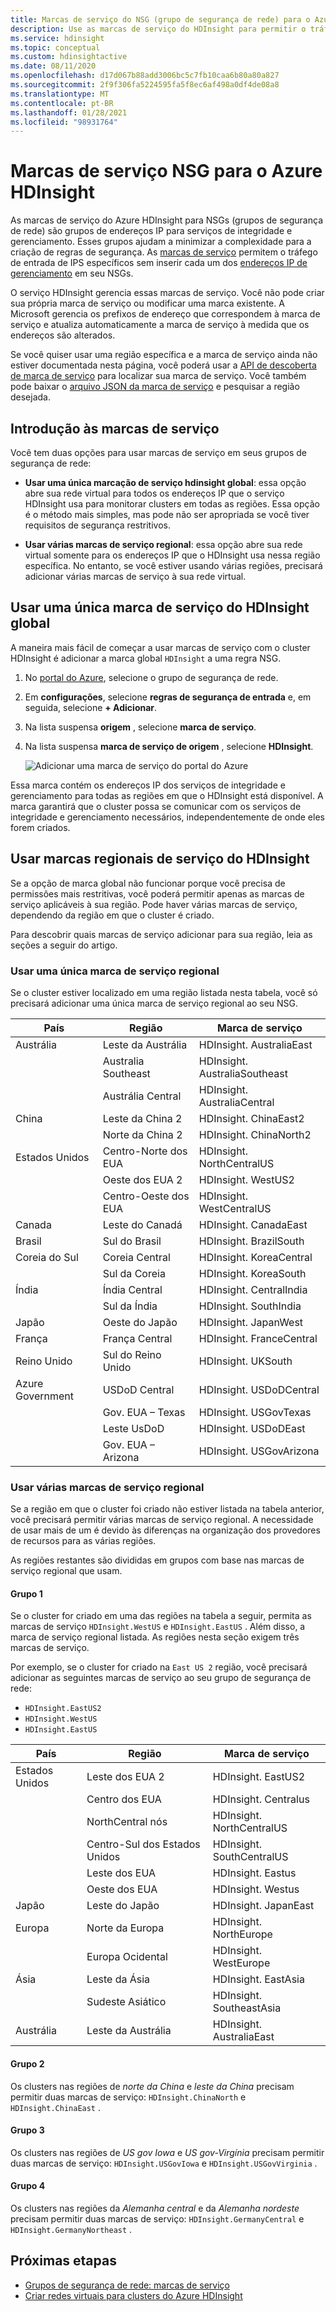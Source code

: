 ```yaml
---
title: Marcas de serviço do NSG (grupo de segurança de rede) para o Azure HDInsight
description: Use as marcas de serviço do HDInsight para permitir o tráfego de entrada para o cluster nos nós de serviços de integridade e gerenciamento, sem adicionar endereços IP ao seu NSGs.
ms.service: hdinsight
ms.topic: conceptual
ms.custom: hdinsightactive
ms.date: 08/11/2020
ms.openlocfilehash: d17d067b88add3006bc5c7fb10caa6b80a80a827
ms.sourcegitcommit: 2f9f306fa5224595fa5f8ec6af498a0df4de08a8
ms.translationtype: MT
ms.contentlocale: pt-BR
ms.lasthandoff: 01/28/2021
ms.locfileid: "98931764"
---
```

# <a name="nsg-service-tags-for-azure-hdinsight"></a>Marcas de serviço NSG para o Azure HDInsight

As marcas de serviço do Azure HDInsight para NSGs (grupos de segurança de rede) são grupos de endereços IP para serviços de integridade e gerenciamento. Esses grupos ajudam a minimizar a complexidade para a criação de regras de segurança. As [marcas de serviço](../virtual-network/network-security-groups-overview.md#service-tags) permitem o tráfego de entrada de IPS específicos sem inserir cada um dos [endereços IP de gerenciamento](hdinsight-management-ip-addresses.md) em seu NSGs.

O serviço HDInsight gerencia essas marcas de serviço. Você não pode criar sua própria marca de serviço ou modificar uma marca existente. A Microsoft gerencia os prefixos de endereço que correspondem à marca de serviço e atualiza automaticamente a marca de serviço à medida que os endereços são alterados.

Se você quiser usar uma região específica e a marca de serviço ainda não estiver documentada nesta página, você poderá usar a [API de descoberta de marca de serviço](../virtual-network/service-tags-overview.md#use-the-service-tag-discovery-api-public-preview) para localizar sua marca de serviço. Você também pode baixar o [arquivo JSON da marca de serviço](../virtual-network/service-tags-overview.md#discover-service-tags-by-using-downloadable-json-files) e pesquisar a região desejada.

## <a name="get-started-with-service-tags"></a>Introdução às marcas de serviço

Você tem duas opções para usar marcas de serviço em seus grupos de segurança de rede:

- **Usar uma única marcação de serviço hdinsight global**: essa opção abre sua rede virtual para todos os endereços IP que o serviço HDInsight usa para monitorar clusters em todas as regiões. Essa opção é o método mais simples, mas pode não ser apropriada se você tiver requisitos de segurança restritivos.

- **Usar várias marcas de serviço regional**: essa opção abre sua rede virtual somente para os endereços IP que o HDInsight usa nessa região específica. No entanto, se você estiver usando várias regiões, precisará adicionar várias marcas de serviço à sua rede virtual.

## <a name="use-a-single-global-hdinsight-service-tag"></a>Usar uma única marca de serviço do HDInsight global

A maneira mais fácil de começar a usar marcas de serviço com o cluster HDInsight é adicionar a marca global `HDInsight` a uma regra NSG.

1. No [portal do Azure](https://portal.azure.com/), selecione o grupo de segurança de rede.

1. Em **configurações**, selecione **regras de segurança de entrada** e, em seguida, selecione **+ Adicionar**.

1. Na lista suspensa **origem** , selecione **marca de serviço**.

1. Na lista suspensa **marca de serviço de origem** , selecione **HDInsight**.

    ![Adicionar uma marca de serviço do portal do Azure](./media/hdinsight-service-tags/azure-portal-add-service-tag.png)

Essa marca contém os endereços IP dos serviços de integridade e gerenciamento para todas as regiões em que o HDInsight está disponível. A marca garantirá que o cluster possa se comunicar com os serviços de integridade e gerenciamento necessários, independentemente de onde eles forem criados.

## <a name="use-regional-hdinsight-service-tags"></a>Usar marcas regionais de serviço do HDInsight

Se a opção de marca global não funcionar porque você precisa de permissões mais restritivas, você poderá permitir apenas as marcas de serviço aplicáveis à sua região. Pode haver várias marcas de serviço, dependendo da região em que o cluster é criado.

Para descobrir quais marcas de serviço adicionar para sua região, leia as seções a seguir do artigo.

### <a name="use-a-single-regional-service-tag"></a>Usar uma única marca de serviço regional

Se o cluster estiver localizado em uma região listada nesta tabela, você só precisará adicionar uma única marca de serviço regional ao seu NSG.

| País | Região | Marca de serviço |
| ---- | ---- | ---- |
| Austrália | Leste da Austrália | HDInsight. AustraliaEast |
| &nbsp; | Australia Southeast | HDInsight. AustraliaSoutheast |
| &nbsp; | Austrália Central | HDInsight. AustraliaCentral |
| China | Leste da China 2 | HDInsight. ChinaEast2 |
| &nbsp; | Norte da China 2 | HDInsight. ChinaNorth2 |
| Estados Unidos | Centro-Norte dos EUA | HDInsight. NorthCentralUS |
| &nbsp; | Oeste dos EUA 2 | HDInsight. WestUS2 |
| &nbsp; | Centro-Oeste dos EUA | HDInsight. WestCentralUS |
| Canada | Leste do Canadá | HDInsight. CanadaEast |
| Brasil | Sul do Brasil | HDInsight. BrazilSouth |
| Coreia do Sul | Coreia Central | HDInsight. KoreaCentral |
| &nbsp; | Sul da Coreia | HDInsight. KoreaSouth |
| Índia | Índia Central | HDInsight. CentralIndia |
| &nbsp; | Sul da Índia | HDInsight. SouthIndia |
| Japão | Oeste do Japão | HDInsight. JapanWest |
| França | França Central| HDInsight. FranceCentral |
| Reino Unido | Sul do Reino Unido | HDInsight. UKSouth |
| Azure Government | USDoD Central | HDInsight. USDoDCentral |
| &nbsp; | Gov. EUA – Texas | HDInsight. USGovTexas |
| &nbsp; | Leste UsDoD | HDInsight. USDoDEast |
| &nbsp; | Gov. EUA – Arizona | HDInsight. USGovArizona |

### <a name="use-multiple-regional-service-tags"></a>Usar várias marcas de serviço regional

Se a região em que o cluster foi criado não estiver listada na tabela anterior, você precisará permitir várias marcas de serviço regional. A necessidade de usar mais de um é devido às diferenças na organização dos provedores de recursos para as várias regiões.

As regiões restantes são divididas em grupos com base nas marcas de serviço regional que usam.

#### <a name="group-1"></a>Grupo 1

Se o cluster for criado em uma das regiões na tabela a seguir, permita as marcas de serviço `HDInsight.WestUS` e `HDInsight.EastUS` . Além disso, a marca de serviço regional listada. As regiões nesta seção exigem três marcas de serviço.

Por exemplo, se o cluster for criado na `East US 2` região, você precisará adicionar as seguintes marcas de serviço ao seu grupo de segurança de rede:

- `HDInsight.EastUS2`
- `HDInsight.WestUS`
- `HDInsight.EastUS`

| País | Região | Marca de serviço |
| ---- | ---- | ---- |
| Estados Unidos | Leste dos EUA 2 | HDInsight. EastUS2 |
| &nbsp; | Centro dos EUA | HDInsight. Centralus |
| &nbsp; | NorthCentral nós | HDInsight. NorthCentralUS |
| &nbsp; | Centro-Sul dos Estados Unidos | HDInsight. SouthCentralUS |
| &nbsp; | Leste dos EUA | HDInsight. Eastus |
| &nbsp; | Oeste dos EUA | HDInsight. Westus |
| Japão | Leste do Japão | HDInsight. JapanEast |
| Europa | Norte da Europa | HDInsight. NorthEurope |
| &nbsp; | Europa Ocidental| HDInsight. WestEurope |
| Ásia | Leste da Ásia | HDInsight. EastAsia |
| &nbsp; | Sudeste Asiático | HDInsight. SoutheastAsia |
| Austrália | Leste da Austrália | HDInsight. AustraliaEast |

#### <a name="group-2"></a>Grupo 2

Os clusters nas regiões de *norte da China* e *leste da China* precisam permitir duas marcas de serviço: `HDInsight.ChinaNorth` e `HDInsight.ChinaEast` .

#### <a name="group-3"></a>Grupo 3

Os clusters nas regiões de *US gov Iowa* e *US gov-Virgínia* precisam permitir duas marcas de serviço: `HDInsight.USGovIowa` e `HDInsight.USGovVirginia` .

#### <a name="group-4"></a>Grupo 4

Os clusters nas regiões da *Alemanha central* e da *Alemanha nordeste* precisam permitir duas marcas de serviço: `HDInsight.GermanyCentral` e `HDInsight.GermanyNortheast` .

## <a name="next-steps"></a>Próximas etapas

- [Grupos de segurança de rede: marcas de serviço](../virtual-network/network-security-groups-overview.md#security-rules)
- [Criar redes virtuais para clusters do Azure HDInsight](hdinsight-create-virtual-network.md)
